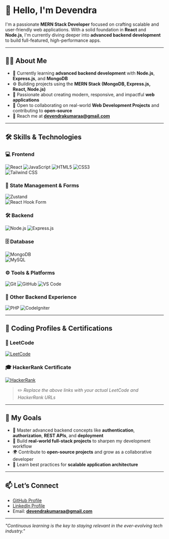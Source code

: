 # 👋 Hello, I'm **Devendra**

I'm a passionate **MERN Stack Developer** focused on crafting scalable and user-friendly web applications. With a solid foundation in **React** and **Node.js**, I'm currently diving deeper into **advanced backend development** to build full-featured, high-performance apps.

---

## 👨‍💻 About Me

- 🌱 Currently learning **advanced backend development** with **Node.js**, **Express.js**, and **MongoDB**  
- ⚙️ Building projects using the **MERN Stack (MongoDB, Express.js, React, Node.js)**  
- 🚀 Passionate about creating modern, responsive, and impactful **web applications**  
- 🤝 Open to collaborating on real-world **Web Development Projects** and contributing to **open-source**  
- 📧 Reach me at **[devendrakumaraa@gmail.com](mailto:devendrakumaraa@gmail.com)**  

---

## 🛠 Skills & Technologies

### 💻 Frontend
![React](https://img.shields.io/badge/React-20232A?style=for-the-badge&logo=react&logoColor=61DAFB) 
![JavaScript](https://img.shields.io/badge/JavaScript-F7DF1E?style=for-the-badge&logo=javascript&logoColor=black) 
![HTML5](https://img.shields.io/badge/HTML5-E34F26?style=for-the-badge&logo=html5&logoColor=white) 
![CSS3](https://img.shields.io/badge/CSS3-1572B6?style=for-the-badge&logo=css3&logoColor=white)  
![Tailwind CSS](https://img.shields.io/badge/TailwindCSS-38B2AC?style=for-the-badge&logo=tailwind-css&logoColor=white)

### 🧠 State Management & Forms  
![Zustand](https://img.shields.io/badge/Zustand-000000?style=for-the-badge&logo=zustand&logoColor=white)  
![React Hook Form](https://img.shields.io/badge/React_Hook_Form-EC5990?style=for-the-badge&logo=reacthookform&logoColor=white)

### 🛠 Backend
![Node.js](https://img.shields.io/badge/Node.js-339933?style=for-the-badge&logo=nodedotjs&logoColor=white) 
![Express.js](https://img.shields.io/badge/Express.js-000000?style=for-the-badge&logo=express&logoColor=white)  

### 🗄️ Database
![MongoDB](https://img.shields.io/badge/MongoDB-4EA94B?style=for-the-badge&logo=mongodb&logoColor=white)  
![MySQL](https://img.shields.io/badge/MySQL-00758F?style=for-the-badge&logo=mysql&logoColor=white)

### ⚙️ Tools & Platforms
![Git](https://img.shields.io/badge/Git-F05032?style=for-the-badge&logo=git&logoColor=white) 
![GitHub](https://img.shields.io/badge/GitHub-181717?style=for-the-badge&logo=github&logoColor=white) 
![VS Code](https://img.shields.io/badge/VSCode-007ACC?style=for-the-badge&logo=visual-studio-code&logoColor=white)  

### 🧰 Other Backend Experience
![PHP](https://img.shields.io/badge/PHP-777BB4?style=for-the-badge&logo=php&logoColor=white) 
![CodeIgniter](https://img.shields.io/badge/CodeIgniter-EF4223?style=for-the-badge&logo=codeigniter&logoColor=white)

---

## 🏅 Coding Profiles & Certifications

### 🧠 LeetCode  
[![LeetCode](https://img.shields.io/badge/LeetCode-000000?style=for-the-badge&logo=leetcode&logoColor=white)]([https://leetcode.com/your_username_here](https://leetcode.com/u/devendrakumar07))

### 🎓 HackerRank Certificate  
[![HackerRank](https://img.shields.io/badge/HackerRank-2EC866?style=for-the-badge&logo=hackerrank&logoColor=white)]([https://www.hackerrank.com/certificates/your_certificate_id_here](https://www.hackerrank.com/certificates/cec064268414))

> ✏️ *Replace the above links with your actual LeetCode and HackerRank URLs*

---

## 🎯 My Goals

- 🚧 Master advanced backend concepts like **authentication**, **authorization**, **REST APIs**, and **deployment**  
- 💼 Build **real-world full-stack projects** to sharpen my development workflow  
- 🌍 Contribute to **open-source projects** and grow as a collaborative developer  
- 🧠 Learn best practices for **scalable application architecture**

---


## 📫 Let’s Connect

- [GitHub Profile](https://github.com/dev-devendra21)  
- [LinkedIn Profile](https://www.linkedin.com/in/devendra-chandana)  
- Email: **[devendrakumaraa@gmail.com](mailto:devendrakumaraa@gmail.com)**  

---

*"Continuous learning is the key to staying relevant in the ever-evolving tech industry."*
